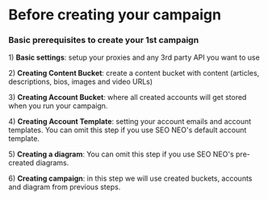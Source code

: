 # Before creating your campaign

### Basic prerequisites to create your 1st campaign

1\) **Basic settings**: setup your proxies and any 3rd party API you want to use

2\) **Creating Content Bucket**: create a content bucket with content (articles, descriptions, bios, images and video URLs)&#x20;

3\) **Creating Account Bucket**: where all created accounts will get stored when you run your campaign.

4\) **Creating Account Template**: setting your account emails and account templates. You can omit this step if you use SEO NEO's default account template.

5\) **Creating a diagram**: You can omit this step if you use SEO NEO's pre-created diagrams.

6\) **Creating campaign**: in this step we will use created buckets, accounts and diagram from previous steps.

